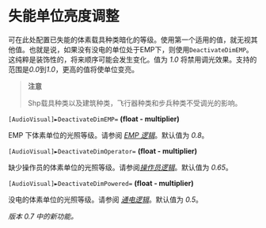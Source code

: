 # 失能单位亮度调整

可在此处配置已失能的体素载具种类暗化的等级。使用第一个适用的值，就无视其他值。也就是说，如果没有没电的单位处于EMP下，则使用`DeactivateDimEMP`。这纯粹是装饰性的，将来顺序可能会发生变化。值为 *1.0* 将禁用调光效果。支持的范围是*0.0*到*1.0*，更高的值将使单位变亮。

> **注意**
>
> Shp载具种类以及建筑种类，飞行器种类和步兵种类不受调光的影响。

`[AudioVisual]►DeactivateDimEMP=` **(float - multiplier)**

EMP 下体素单位的光照等级。请参阅 [*EMP 逻辑*](../restored/emp.html)。默认值为 *0.8*。

`[AudioVisual]►DeactivateDimOperator=` **(float - multiplier)**

缺少操作员的体素单位的光照等级。请参阅[*操作员逻辑*](operator.html)。默认值为 *0.65*。

`[AudioVisual]►DeactivateDimPowered=` **(float - multiplier)**

没电的体素单位的光照等级。请参阅 [*通电逻辑*](newpoweredunitlogic.html)。默认值为 *0.5*。

*版本 0.7 中的新功能。*